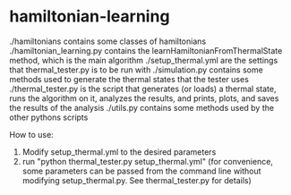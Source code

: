 # hamiltonian-learning

./hamiltonians contains some classes of hamiltonians
./hamiltonian_learning.py contains the learnHamiltonianFromThermalState method, which is the main algorithm
./setup_thermal.yml are the settings that thermal_tester.py is to be run with
./simulation.py contains some methods used to generate the thermal states that the tester uses
./thermal_tester.py is the script that generates (or loads) a thermal state, runs the algorithm on it, analyzes the results, and prints, plots, and saves the results of the analysis
./utils.py contains some methods used by the other pythons scripts

How to use:
1. Modify setup_thermal.yml to the desired parameters
2. run "python thermal_tester.py setup_thermal.yml" (for convenience, some parameters can be passed from the command line without modifying setup_thermal.py. See thermal_tester.py for details)
